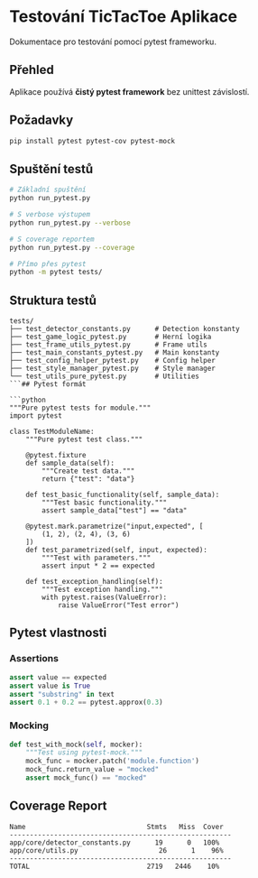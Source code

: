 # Testování TicTacToe Aplikace

Dokumentace pro testování pomocí pytest frameworku.

## Přehled

Aplikace používá **čistý pytest framework** bez unittest závislostí.

## Požadavky

```bash
pip install pytest pytest-cov pytest-mock
```

## Spuštění testů

```bash
# Základní spuštění
python run_pytest.py

# S verbose výstupem
python run_pytest.py --verbose

# S coverage reportem  
python run_pytest.py --coverage

# Přímo přes pytest
python -m pytest tests/
```

## Struktura testů

```
tests/
├── test_detector_constants.py      # Detection konstanty
├── test_game_logic_pytest.py       # Herní logika  
├── test_frame_utils_pytest.py      # Frame utils
├── test_main_constants_pytest.py   # Main konstanty
├── test_config_helper_pytest.py    # Config helper
├── test_style_manager_pytest.py    # Style manager
└── test_utils_pure_pytest.py       # Utilities
```## Pytest formát

```python
"""Pure pytest tests for module."""
import pytest

class TestModuleName:
    """Pure pytest test class."""
    
    @pytest.fixture
    def sample_data(self):
        """Create test data."""
        return {"test": "data"}
    
    def test_basic_functionality(self, sample_data):
        """Test basic functionality."""
        assert sample_data["test"] == "data"
    
    @pytest.mark.parametrize("input,expected", [
        (1, 2), (2, 4), (3, 6)
    ])
    def test_parametrized(self, input, expected):
        """Test with parameters."""
        assert input * 2 == expected
    
    def test_exception_handling(self):
        """Test exception handling."""
        with pytest.raises(ValueError):
            raise ValueError("Test error")
```

## Pytest vlastnosti

### Assertions
```python
assert value == expected
assert value is True
assert "substring" in text
assert 0.1 + 0.2 == pytest.approx(0.3)
```

### Mocking
```python
def test_with_mock(self, mocker):
    """Test using pytest-mock."""
    mock_func = mocker.patch('module.function')
    mock_func.return_value = "mocked"
    assert mock_func() == "mocked"
```

## Coverage Report

```
Name                              Stmts   Miss  Cover
-------------------------------------------------------
app/core/detector_constants.py      19      0   100%
app/core/utils.py                    26      1    96%
-------------------------------------------------------
TOTAL                             2719   2446    10%
```